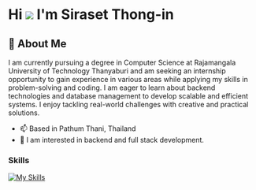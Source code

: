 Hi ![](https://user-images.githubusercontent.com/18350557/176309783-0785949b-9127-417c-8b55-ab5a4333674e.gif) I'm Siraset Thong-in 
=================================================================================================================================

💬 About Me
--------

I am currently pursuing a degree in Computer Science at Rajamangala University of Technology Thanyaburi and am seeking an internship opportunity to gain experience in various areas while applying my skills in problem-solving and coding. I am eager to learn about backend technologies and database management to develop scalable and efficient systems. I enjoy tackling real-world challenges with creative and practical solutions.

* 📫 Based in Pathum Thani, Thailand
* 🌱 I am interested in backend and full stack development.

### Skills

[![My Skills](https://skillicons.dev/icons?i=java,mysql,angular,next,py,html,css,php,postman,flutter,js,lua,go,ts,git)](https://skillicons.dev)

